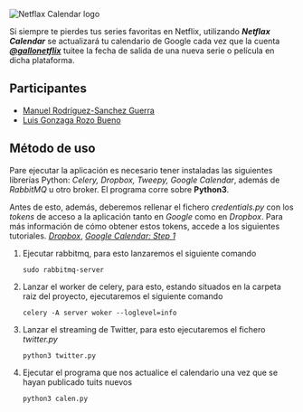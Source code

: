 ![Netflax Calendar logo](http://i.imgur.com/E4wKn4j.png)

Si siempre te pierdes tus series favoritas en Netflix, utilizando ***Netflax Calendar*** se actualizará tu calendario de Google cada vez que la cuenta ***[@gallonetflix](https://twitter.com/gallonetflix)*** tuitee la fecha de salida de una nueva serie o película en dicha plataforma.

## Participantes

- [Manuel Rodríguez-Sanchez Guerra](https://github.com/manuelrdsg)
- [Luis Gonzaga Rozo Bueno](https://github.com/luisrozo)

## Método de uso

Pare ejecutar la aplicación es necesario tener instaladas las siguientes librerías Python: *Celery, Dropbox, Tweepy, Google Calendar*, además de *RabbitMQ* u otro broker. El programa corre sobre **Python3**.

Antes de esto, además, deberemos rellenar el fichero *credentials.py* con los *tokens* de acceso a la aplicación tanto en *Google* como en *Dropbox*. Para más información de cómo obtener estos tokens, accede a los siguientes tutoriales. [*Dropbox*](https://blogs.dropbox.com/developers/2014/05/generate-an-access-token-for-your-own-account/), [*Google Calendar: Step 1*](https://developers.google.com/google-apps/calendar/quickstart/python)

1. Ejecutar rabbitmq, para esto lanzaremos el siguiente comando
	```
	sudo rabbitmq-server
    ```
    
2. Lanzar el worker de celery, para esto, estando situados en la carpeta raiz del proyecto, ejecutaremos el siguiente comando
	```
	celery -A server woker --loglevel=info
    ```

3. Lanzar el streaming de Twitter, para esto ejecutaremos el fichero *twitter.py*
	```
	python3 twitter.py
    ```
    
4. Ejecutar el programa que nos actualice el calendario una vez que se hayan publicado tuits nuevos
	```
	python3 calen.py
    ```
